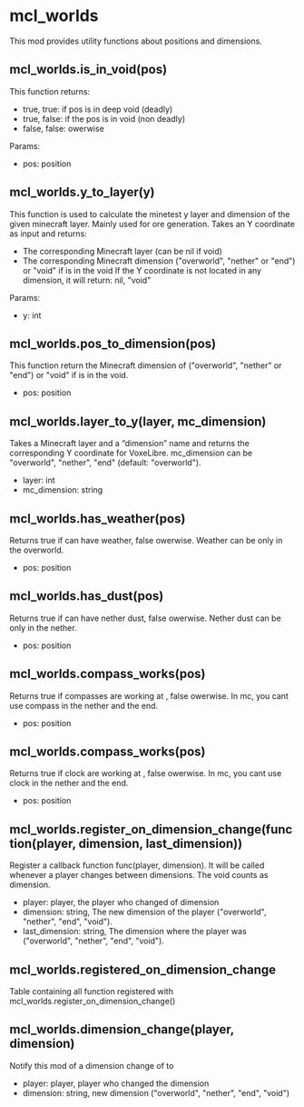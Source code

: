 # mcl_worlds
This mod provides utility functions about positions and dimensions.

## mcl_worlds.is_in_void(pos)
This function returns:

* true, true: if pos is in deep void (deadly)
* true, false: if the pos is in void (non deadly)
* false, false: owerwise

Params:

* pos: position

## mcl_worlds.y_to_layer(y)
This function is used to calculate the minetest y layer and dimension of the given <y> minecraft layer.
Mainly used for ore generation.
Takes an Y coordinate as input and returns:

* The corresponding Minecraft layer (can be nil if void)
* The corresponding Minecraft dimension ("overworld", "nether" or "end") or "void" if <y> is in the void
If the Y coordinate is not located in any dimension, it will return: nil, "void"

Params:

* y: int

## mcl_worlds.pos_to_dimension(pos)
This function return the Minecraft dimension of <pos> ("overworld", "nether" or "end") or "void" if <y> is in the void.

* pos: position

## mcl_worlds.layer_to_y(layer, mc_dimension)
Takes a Minecraft layer and a “dimension” name and returns the corresponding Y coordinate for VoxeLibre.
mc_dimension can be "overworld", "nether", "end" (default: "overworld").

* layer: int
* mc_dimension: string

## mcl_worlds.has_weather(pos)
Returns true if <pos> can have weather, false owerwise.
Weather can be only in the overworld.

* pos: position

## mcl_worlds.has_dust(pos)
Returns true if <pos> can have nether dust, false owerwise.
Nether dust can be only in the nether.

* pos: position

## mcl_worlds.compass_works(pos)
Returns true if compasses are working at <pos>, false owerwise.
In mc, you cant use compass in the nether and the end.

* pos: position

## mcl_worlds.compass_works(pos)
Returns true if clock are working at <pos>, false owerwise.
In mc, you cant use clock in the nether and the end.

* pos: position

## mcl_worlds.register_on_dimension_change(function(player, dimension, last_dimension))
Register a callback function func(player, dimension).
It will be called whenever a player changes between dimensions.
The void counts as dimension.

* player: player, the player who changed of dimension
* dimension: string, The new dimension of the player ("overworld", "nether", "end", "void").
* last_dimension: string, The dimension where the player was ("overworld", "nether", "end", "void").


## mcl_worlds.registered_on_dimension_change
Table containing all function registered with mcl_worlds.register_on_dimension_change()

## mcl_worlds.dimension_change(player, dimension)
Notify this mod of a dimension change of <player> to <dimension>

* player: player, player who changed the dimension
* dimension: string, new dimension ("overworld", "nether", "end", "void")
